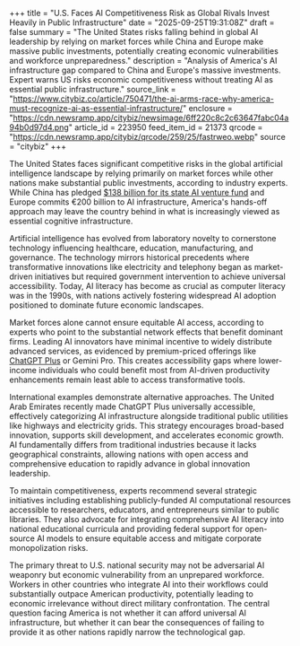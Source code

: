 +++
title = "U.S. Faces AI Competitiveness Risk as Global Rivals Invest Heavily in Public Infrastructure"
date = "2025-09-25T19:31:08Z"
draft = false
summary = "The United States risks falling behind in global AI leadership by relying on market forces while China and Europe make massive public investments, potentially creating economic vulnerabilities and workforce unpreparedness."
description = "Analysis of America's AI infrastructure gap compared to China and Europe's massive investments. Expert warns US risks economic competitiveness without treating AI as essential public infrastructure."
source_link = "https://www.citybiz.co/article/750471/the-ai-arms-race-why-america-must-recognize-ai-as-essential-infrastructure/"
enclosure = "https://cdn.newsramp.app/citybiz/newsimage/6ff220c8c2c63647fabc04a94b0d97d4.png"
article_id = 223950
feed_item_id = 21373
qrcode = "https://cdn.newsramp.app/citybiz/qrcode/259/25/fastrweo.webp"
source = "citybiz"
+++

<p>The United States faces significant competitive risks in the global artificial intelligence landscape by relying primarily on market forces while other nations make substantial public investments, according to industry experts. While China has pledged <a href="https://example.com/china-ai-fund" rel="nofollow" target="_blank">$138 billion for its state AI venture fund</a> and Europe commits €200 billion to AI infrastructure, America's hands-off approach may leave the country behind in what is increasingly viewed as essential cognitive infrastructure.</p><p>Artificial intelligence has evolved from laboratory novelty to cornerstone technology influencing healthcare, education, manufacturing, and governance. The technology mirrors historical precedents where transformative innovations like electricity and telephony began as market-driven initiatives but required government intervention to achieve universal accessibility. Today, AI literacy has become as crucial as computer literacy was in the 1990s, with nations actively fostering widespread AI adoption positioned to dominate future economic landscapes.</p><p>Market forces alone cannot ensure equitable AI access, according to experts who point to the substantial network effects that benefit dominant firms. Leading AI innovators have minimal incentive to widely distribute advanced services, as evidenced by premium-priced offerings like <a href="https://openai.com/chatgpt" rel="nofollow" target="_blank">ChatGPT Plus</a> or Gemini Pro. This creates accessibility gaps where lower-income individuals who could benefit most from AI-driven productivity enhancements remain least able to access transformative tools.</p><p>International examples demonstrate alternative approaches. The United Arab Emirates recently made ChatGPT Plus universally accessible, effectively categorizing AI infrastructure alongside traditional public utilities like highways and electricity grids. This strategy encourages broad-based innovation, supports skill development, and accelerates economic growth. AI fundamentally differs from traditional industries because it lacks geographical constraints, allowing nations with open access and comprehensive education to rapidly advance in global innovation leadership.</p><p>To maintain competitiveness, experts recommend several strategic initiatives including establishing publicly-funded AI computational resources accessible to researchers, educators, and entrepreneurs similar to public libraries. They also advocate for integrating comprehensive AI literacy into national educational curricula and providing federal support for open-source AI models to ensure equitable access and mitigate corporate monopolization risks.</p><p>The primary threat to U.S. national security may not be adversarial AI weaponry but economic vulnerability from an unprepared workforce. Workers in other countries who integrate AI into their workflows could substantially outpace American productivity, potentially leading to economic irrelevance without direct military confrontation. The central question facing America is not whether it can afford universal AI infrastructure, but whether it can bear the consequences of failing to provide it as other nations rapidly narrow the technological gap.</p>
